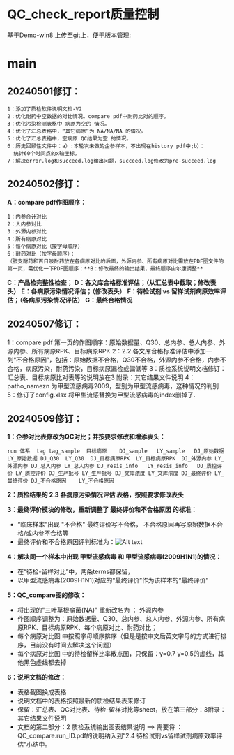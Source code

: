 # **QC_check_report质量控制**

基于Demo-win8 上传至git上，便于版本管理:

# main

## **20240501修订**：

    1：添加了质检软件说明文档-V2
    2：优化耐药中空数据的对比情况。compare pdf中耐药比对的顺序。
    3：优化污染检测表格中 病原为空的 情况。
    4：优化了汇总表格中，“其它病原”为 NA/NA/NA 的情况。
    5：优化了汇总表格中，空病原 QC结果为空 的情况。
    6：历史回顾性文件中：a）:本轮次未做的企参样本，不出现在history pdf中;b）：
      统计60个时间点的x轴坐标。
    7：解决error.log和succeed.log输出问题，succeed.log修改为pre-succeed.log

## **20240502修订**：

**A：compare pdf作图顺序：**

    1：内参合计对比
    2：人内参对比
    3：外源内参对比
    4：所有病原对比
    5：每个病原对比（按字母顺序）
    6：耐药对比（按字母顺序）：
    （肺支耐药和百日咳耐药放在各病原对比的后面，外源内参、所有病原对比需放在PDF图文件的第一页，需优化一下PDF图顺序：**B：修改最终的输出结果，最终顺序由尔康调整**
**C：产品检完整性检查；**
**D：各文库合格标准评估；（从汇总表中截取；修改表头）**
**E：各病原污染情况评估；（修改表头）**
**F：待检试剂 vs 留样试剂病原效率评估；（各病原污染情况评估）**
**G：最终合格情况**

## **20240507修订**：

1：compare pdf 第一页的作图顺序：原始数据量、Q30、总内参、总人内参、外源内参、所有病原RPK、目标病原RPK
2：2.2 各文库合格标准评估中添加一列“不合格原因”，包括：原始数据不合格，Q30不合格，外源内参不合格，内参不合格，病原污染，耐药污染，目标病原漏检或偏低等
3：质检系统说明文档修订：
  汇总表、目标病原比对表等的说明放在3 附录：其它结果文件说明
4：patho_namezn 为甲型流感病毒2009，型别为甲型流感病毒，这种情况的判别
5：修订了config.xlsx 将甲型流感替换为甲型流感病毒的index删掉了.

## **20240509修订**：

**1：企参对比表修改为QC对比；并按要求修改和增添表头：**

```
run	体系	tag	tag_sample	目标病原	DJ_sample	LY_sample	DJ_原始数据	LY_原始数据	DJ_Q30	LY_Q30	DJ_目标病原RPK	LY_目标病原RPK	DJ_外源内参	LY_外源内参	DJ_总人内参	LY_总人内参	DJ_resis_info	LY_resis_info	DJ_质控评价	LY_质控评价	DJ_生产批号	LY_生产批号	DJ_文库浓度	LY_文库浓度	DJ_最终评价	LY_最终评价	DJ_不合格原因	LY_不合格原因
```

**2：质检结果的 2.3 各病原污染情况评估 表格，按照要求修改表头**

**3：最终评价模块的修改，重新调整了 最终评价和不合格原因 的标准：**

* “临床样本”出现 "不合格" 最终评价写不合格， 不合格原因再写原始数据不合格/或内参不合格等
* 最终评价和不合格原因评判标准为：![Alt text](image.png)

**4：解决同一个样本中出现 甲型流感病毒 和 甲型流感病毒(2009H1N1)的情况：**

* 在“待检-留样对比”中，两条terms都保留，
* 以甲型流感病毒(2009H1N1)对应的“最终评价”作为该样本的“最终评价”

**5：QC_compare图的修改：**

* 将出现的"三叶草根瘤菌(NA)" 重新改名为 ： 外源内参
* 作图顺序调整为：原始数据量、Q30、总内参、总人内参、外源内参、所有病原RPK、目标病原RPK、每个病原对比、耐药对比；
* 每个病原对比图 中按照字母顺序排序（但是是按中文后英文字母的方式进行排序，目前没有时间去解决这个问题）
* 每个病原对比图 中的待检留样比率散点图，只保留：y=0.7 y=0.5的虚线，其他黑色虚线都去掉

**6：说明文档的修改：**

* 表格截图换成表格
* 说明文档中的表格按照最新的质检结果表来修订
* 保留：汇总表、QC对比表、待检-留样对比等sheet，放在第三部分：3附录：其它结果文件说明
* 文档的第二部分：2 质检系统输出图表结果说明 ==> 需要将 ：QC_compare.run_ID.pdf的说明纳入到“2.4 待检试剂vs留样试剂病原效率评估”小结中。
